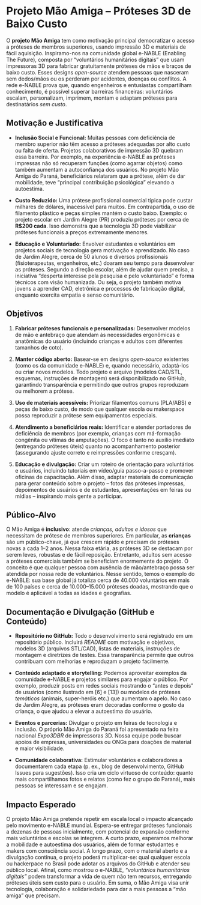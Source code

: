 # **Projeto Mão Amiga – Próteses 3D de Baixo Custo**

O **projeto Mão Amiga** tem como motivação principal democratizar o acesso a próteses de membros superiores, usando impressão 3D e materiais de fácil aquisição. Inspiramo-nos na comunidade global e-NABLE (Enabling The Future), composta por “voluntários humanitários digitais” que usam impressoras 3D para fabricar gratuitamente próteses de mãos e braços de baixo custo. Esses designs *open-source* atendem pessoas que nasceram sem dedos/mãos ou os perderam por acidentes, doenças ou conflitos. A rede e-NABLE prova que, quando engenheiros e entusiastas compartilham conhecimento, é possível superar barreiras financeiras: voluntários escalam, personalizam, imprimem, montam e adaptam próteses para destinatários *sem custo*.

## **Motivação e Justificativa**

* **Inclusão Social e Funcional:** Muitas pessoas com deficiência de membro superior não têm acesso a próteses adequadas por alto custo ou falta de oferta. Projetos colaborativos de impressão 3D quebram essa barreira. Por exemplo, na experiência e-NABLE as próteses impressas não só recuperam funções (como agarrar objetos) como também aumentam a autoconfiança dos usuários. No projeto Mão Amiga do Paraná, beneficiários relataram que a prótese, além de dar mobilidade, teve “principal contribuição psicológica” elevando a autoestima.

* **Custo Reduzido:** Uma prótese profissional comercial típica pode custar milhares de dólares, inacessível para muitos. Em contrapartida, o uso de filamento plástico e peças simples mantém o custo baixo. Exemplo: o projeto escolar em Jardim Alegre (PR) produziu próteses por cerca de **R$200 cada**. Isso demonstra que a tecnologia 3D pode viabilizar próteses funcionais a preços extremamente menores.

* **Educação e Voluntariado:** Envolver estudantes e voluntários em projetos sociais de tecnologia gera motivação e aprendizado. No caso de Jardim Alegre, cerca de 50 alunos e diversos profissionais (fisioterapeutas, engenheiros, etc.) doaram seu tempo para desenvolver as próteses. Segundo a direção escolar, além de ajudar quem precisa, a iniciativa “desperta interesse pela pesquisa e pelo voluntariado” e forma técnicos com visão humanizada. Ou seja, o projeto também motiva jovens a aprender CAD, eletrônica e processos de fabricação digital, enquanto exercita empatia e senso comunitário.

## **Objetivos**

1. **Fabricar próteses funcionais e personalizadas:** Desenvolver modelos de mão e antebraço que atendam às necessidades ergonômicas e anatômicas do usuário (incluindo crianças e adultos com diferentes tamanhos de coto).

2. **Manter código aberto:** Basear-se em designs *open-source* existentes (como os da comunidade e-NABLE) e, quando necessário, adaptá-los ou criar novos modelos. Todo projeto e arquivo (modelos CAD/STL, esquemas, instruções de montagem) será disponibilizado no GitHub, garantindo transparência e permitindo que outros grupos reproduzam ou melhorem a prótese.

3. **Uso de materiais acessíveis:** Priorizar filamentos comuns (PLA/ABS) e peças de baixo custo, de modo que qualquer escola ou makerspace possa reproduzir a prótese sem equipamentos especiais.

4. **Atendimento a beneficiários reais:** Identificar e atender portadores de deficiência de membros (por exemplo, crianças com má-formação congênita ou vítimas de amputações). O foco é tanto no auxílio imediato (entregando próteses úteis) quanto no acompanhamento posterior (assegurando ajuste correto e reimpressões conforme cresçam).

5. **Educação e divulgação:** Criar um roteiro de orientação para voluntários e usuários, incluindo tutoriais em vídeo/guia passo-a-passo e promover oficinas de capacitação. Além disso, adaptar materiais de comunicação para gerar conteúdo sobre o projeto – fotos das próteses impressas, depoimentos de usuários e de estudantes, apresentações em feiras ou mídias – inspirando mais gente a participar.

## **Público-Alvo**

O Mão Amiga é **inclusivo**: atende *crianças, adultos e idosos* que necessitam de prótese de membros superiores. Em particular, as **crianças** são um público-chave, já que crescem rápido e precisam de próteses novas a cada 1–2 anos. Nessa faixa etária, as próteses 3D se destacam por serem leves, robustas e de fácil reposição. Entretanto, adultos sem acesso a próteses comerciais também se beneficiam enormemente do projeto. O conceito é que qualquer pessoa com ausência de mão/antebraço possa ser atendida por nossa rede de voluntários. Nesse sentido, temos o exemplo do e-NABLE: sua base global já totaliza cerca de 40.000 voluntários em mais de 100 países e cerca de 10.000–15.000 próteses doadas, mostrando que o modelo é aplicável a todas as idades e geografias.

## **Documentação e Divulgação (GitHub e Conteúdo)**

* **Repositório no GitHub:** Todo o desenvolvimento será registrado em um repositório público. Incluirá *README* com motivação e objetivos, modelos 3D (arquivos STL/CAD), listas de materiais, instruções de montagem e diretrizes de testes. Essa transparência permite que outros contribuam com melhorias e reproduzam o projeto facilmente.

* **Conteúdo adaptado e storytelling:** Podemos aproveitar exemplos da comunidade e-NABLE e projetos similares para engajar o público. Por exemplo, produzir posts em redes sociais mostrando o “antes e depois” de usuários (como ilustrado em \[6\] e \[13\]) ou modelos de próteses *temáticos* (animais, super-heróis etc.) que aumentam o apelo. No caso de Jardim Alegre, as próteses eram decoradas conforme o gosto da criança, o que ajudou a elevar a autoestima do usuário.

* **Eventos e parcerias:** Divulgar o projeto em feiras de tecnologia e inclusão. O próprio Mão Amiga do Paraná foi apresentado na feira nacional *Expo3DBR* de impressoras 3D. Nossa equipe pode buscar apoios de empresas, universidades ou ONGs para doações de material e maior visibilidade.

* **Comunidade colaborativa:** Estimular voluntários e colaboradores a documentarem cada etapa (p. ex., blog de desenvolvimento, GitHub Issues para sugestões). Isso cria um ciclo virtuoso de conteúdo: quanto mais compartilhamos fotos e relatos (como fez o grupo do Paraná), mais pessoas se interessam e se engajam.

## **Impacto Esperado**

O projeto Mão Amiga pretende repetir em escala local o impacto alcançado pelo movimento e-NABLE mundial. Espera-se entregar próteses funcionais a dezenas de pessoas inicialmente, com potencial de expansão conforme mais voluntários e escolas se integrem. A curto prazo, esperamos melhorar a mobilidade e autoestima dos usuários, além de formar estudantes e makers com consciência social. A longo prazo, com o material aberto e a divulgação contínua, o projeto poderá multiplicar-se: qual qualquer escola ou hackerpace no Brasil pode adotar os arquivos do GitHub e atender seu público local. Afinal, como mostrou o e-NABLE, *“voluntários humanitários digitais”* podem transformar a vida de quem não tem recursos, entregando próteses úteis sem custo para o usuário. Em suma, o Mão Amiga visa unir tecnologia, colaboração e solidariedade para dar a mais pessoas a “mão amiga” que precisam.